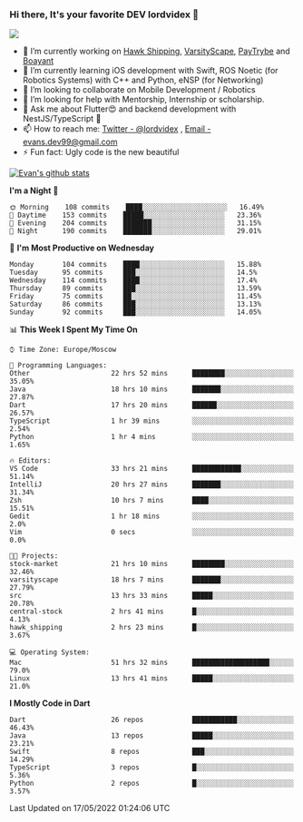 ### Hi there, It's your favorite DEV lordvidex 👋
<img src="https://komarev.com/ghpvc/?username=lordvidex&label=Views&color=blue&style=plastic" />
<!--
**lordvidex/lordvidex** is a ✨ _special_ ✨ repository because its `README.md` (this file) appears on your GitHub profile.
Here are some ideas to get you started:
-->

- 🔭 I’m currently working on [Hawk Shipping](https://hawkshipping.com), [VarsityScape](https://varsityscape.com), [PayTrybe](https://www.paytrybe.com) and [Boayant](https://www.github.com/boayant-dev)
- 🌱 I’m currently learning iOS development with Swift, ROS Noetic (for Robotics Systems) with C++ and Python, eNSP (for Networking)
- 👯 I’m looking to collaborate on Mobile Development / Robotics
- 🤔 I’m looking for help with Mentorship, Internship or scholarship.
- 💬 Ask me about Flutter😍 and backend development with NestJS/TypeScript 🔮
- 📫 How to reach me: [Twitter - @lordvidex](https://twitter.com/lordvidex) , [Email - evans.dev99@gmail.com](mailto:evans.dev99@gmail.com?body=Hello%20Evans,)
- ⚡ Fun fact: Ugly code is the new beautiful 

<div>
<!-- <a href="https://github.com/lordvidex">
  <img src="https://github-readme-stats.vercel.app/api/top-langs/?username=lordvidex&theme=light" />
</a>    -->
<!-- [![Top Langs](https://github-readme-stats.vercel.app/api/top-langs/?username=lordvidex)](https://github.com/lordvidex/)  -->

<a href="https://github.com/lordvidex">
 <img src="https://github-readme-stats.vercel.app/api?username=lordvidex&show_icons=true&theme=light&line_height=27" alt="Evan's github stats"/>
</a>
</div>


<!--
  <a href="https://github.com/iampawan/FlutterExampleApps">
    <img align="center" src="https://github-readme-stats.vercel.app/api/pin/?username=iampawan&repo=FlutterExampleApps&theme=light" />

  </a>
  <a href="https://github.com/iampawan/VelocityX">
   <img align="center" src="https://github-readme-stats.vercel.app/api/pin/?username=iampawan&repo=VelocityX&theme=light" />
  </a>
-->
<!--START_SECTION:waka-->
**I'm a Night 🦉** 

```text
🌞 Morning    108 commits    ████░░░░░░░░░░░░░░░░░░░░░   16.49% 
🌆 Daytime    153 commits    █████░░░░░░░░░░░░░░░░░░░░   23.36% 
🌃 Evening    204 commits    ███████░░░░░░░░░░░░░░░░░░   31.15% 
🌙 Night      190 commits    ███████░░░░░░░░░░░░░░░░░░   29.01%

```
📅 **I'm Most Productive on Wednesday** 

```text
Monday       104 commits    ████░░░░░░░░░░░░░░░░░░░░░   15.88% 
Tuesday      95 commits     ███░░░░░░░░░░░░░░░░░░░░░░   14.5% 
Wednesday    114 commits    ████░░░░░░░░░░░░░░░░░░░░░   17.4% 
Thursday     89 commits     ███░░░░░░░░░░░░░░░░░░░░░░   13.59% 
Friday       75 commits     ██░░░░░░░░░░░░░░░░░░░░░░░   11.45% 
Saturday     86 commits     ███░░░░░░░░░░░░░░░░░░░░░░   13.13% 
Sunday       92 commits     ███░░░░░░░░░░░░░░░░░░░░░░   14.05%

```


📊 **This Week I Spent My Time On** 

```text
⌚︎ Time Zone: Europe/Moscow

💬 Programming Languages: 
Other                    22 hrs 52 mins      ████████░░░░░░░░░░░░░░░░░   35.05% 
Java                     18 hrs 10 mins      ███████░░░░░░░░░░░░░░░░░░   27.87% 
Dart                     17 hrs 20 mins      ██████░░░░░░░░░░░░░░░░░░░   26.57% 
TypeScript               1 hr 39 mins        ░░░░░░░░░░░░░░░░░░░░░░░░░   2.54% 
Python                   1 hr 4 mins         ░░░░░░░░░░░░░░░░░░░░░░░░░   1.65%

🔥 Editors: 
VS Code                  33 hrs 21 mins      ████████████░░░░░░░░░░░░░   51.14% 
IntelliJ                 20 hrs 27 mins      ███████░░░░░░░░░░░░░░░░░░   31.34% 
Zsh                      10 hrs 7 mins       ████░░░░░░░░░░░░░░░░░░░░░   15.51% 
Gedit                    1 hr 18 mins        ░░░░░░░░░░░░░░░░░░░░░░░░░   2.0% 
Vim                      0 secs              ░░░░░░░░░░░░░░░░░░░░░░░░░   0.0%

🐱‍💻 Projects: 
stock-market             21 hrs 10 mins      ████████░░░░░░░░░░░░░░░░░   32.46% 
varsityscape             18 hrs 7 mins       ███████░░░░░░░░░░░░░░░░░░   27.79% 
src                      13 hrs 33 mins      █████░░░░░░░░░░░░░░░░░░░░   20.78% 
central-stock            2 hrs 41 mins       █░░░░░░░░░░░░░░░░░░░░░░░░   4.13% 
hawk_shipping            2 hrs 23 mins       █░░░░░░░░░░░░░░░░░░░░░░░░   3.67%

💻 Operating System: 
Mac                      51 hrs 32 mins      ███████████████████░░░░░░   79.0% 
Linux                    13 hrs 41 mins      █████░░░░░░░░░░░░░░░░░░░░   21.0%

```

**I Mostly Code in Dart** 

```text
Dart                     26 repos            ███████████░░░░░░░░░░░░░░   46.43% 
Java                     13 repos            █████░░░░░░░░░░░░░░░░░░░░   23.21% 
Swift                    8 repos             ███░░░░░░░░░░░░░░░░░░░░░░   14.29% 
TypeScript               3 repos             █░░░░░░░░░░░░░░░░░░░░░░░░   5.36% 
Python                   2 repos             █░░░░░░░░░░░░░░░░░░░░░░░░   3.57%

```



 Last Updated on 17/05/2022 01:24:06 UTC
<!--END_SECTION:waka-->
